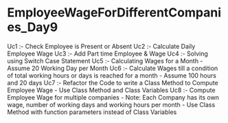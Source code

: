 # EmployeeWageForDifferentCompanies_Day9
Uc1 :- Check Employee is Present or Absent
Uc2 :- Calculate Daily Employee Wage
Uc3 :- Add Part time Employee & Wage
Uc4 :- Solving using Switch Case Statement
Uc5 :- Calculating Wages for a Month
      - Assume 20 Working Day per Month
Uc6 :- Calculate Wages till a condition of total working hours or days is reached for a month 
      - Assume 100 hours and 20 days
Uc7 :- Refactor the Code to write a Class Method to Compute Employee Wage 
      - Use Class Method and Class Variables
Uc8 :- Compute Employee Wage for multiple companies 
      - Note: Each Company has its own wage, number of working days and working hours per month
      - Use Class Method with function parameters instead of Class Variables
